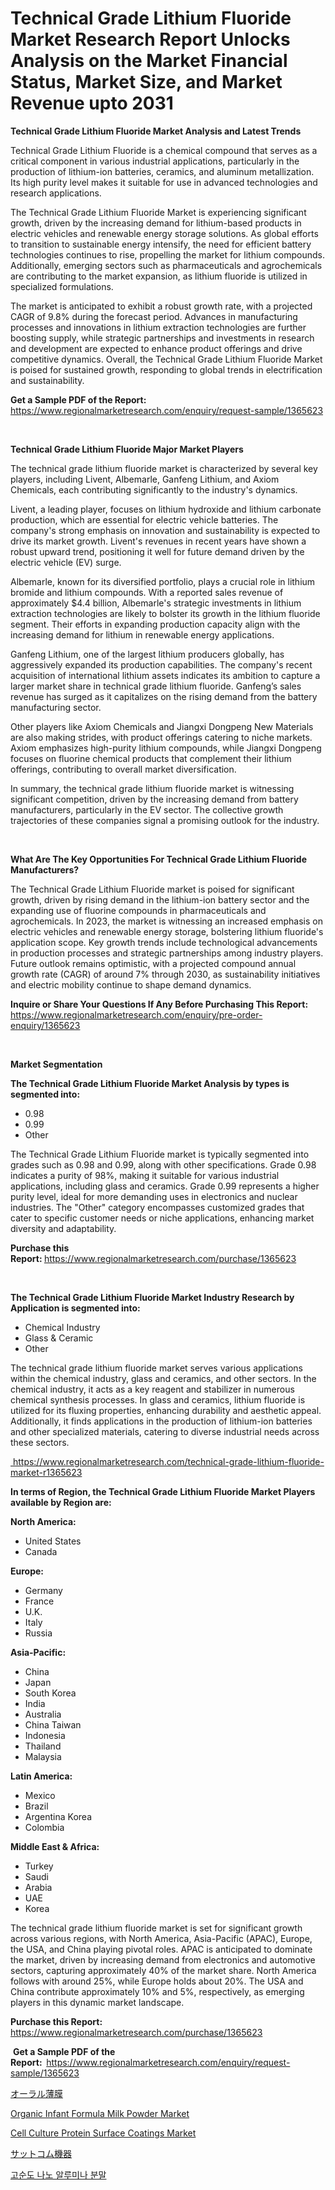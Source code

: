 <p><h1>Technical Grade Lithium Fluoride Market Research Report Unlocks Analysis on the Market Financial Status, Market Size, and Market Revenue upto 2031</h1></p><p><strong>Technical Grade Lithium Fluoride Market Analysis and Latest Trends</strong></p>
<p><p>Technical Grade Lithium Fluoride is a chemical compound that serves as a critical component in various industrial applications, particularly in the production of lithium-ion batteries, ceramics, and aluminum metallization. Its high purity level makes it suitable for use in advanced technologies and research applications.</p><p>The Technical Grade Lithium Fluoride Market is experiencing significant growth, driven by the increasing demand for lithium-based products in electric vehicles and renewable energy storage solutions. As global efforts to transition to sustainable energy intensify, the need for efficient battery technologies continues to rise, propelling the market for lithium compounds. Additionally, emerging sectors such as pharmaceuticals and agrochemicals are contributing to the market expansion, as lithium fluoride is utilized in specialized formulations.</p><p>The market is anticipated to exhibit a robust growth rate, with a projected CAGR of 9.8% during the forecast period. Advances in manufacturing processes and innovations in lithium extraction technologies are further boosting supply, while strategic partnerships and investments in research and development are expected to enhance product offerings and drive competitive dynamics. Overall, the Technical Grade Lithium Fluoride Market is poised for sustained growth, responding to global trends in electrification and sustainability.</p></p>
<p><strong>Get a Sample PDF of the Report:&nbsp;</strong> <a href="https://www.regionalmarketresearch.com/enquiry/request-sample/1365623">https://www.regionalmarketresearch.com/enquiry/request-sample/1365623</a></p>
<p>&nbsp;</p>
<p><strong>Technical Grade Lithium Fluoride Major Market Players</strong></p>
<p><p>The technical grade lithium fluoride market is characterized by several key players, including Livent, Albemarle, Ganfeng Lithium, and Axiom Chemicals, each contributing significantly to the industry's dynamics. </p><p>Livent, a leading player, focuses on lithium hydroxide and lithium carbonate production, which are essential for electric vehicle batteries. The company's strong emphasis on innovation and sustainability is expected to drive its market growth. Livent's revenues in recent years have shown a robust upward trend, positioning it well for future demand driven by the electric vehicle (EV) surge.</p><p>Albemarle, known for its diversified portfolio, plays a crucial role in lithium bromide and lithium compounds. With a reported sales revenue of approximately $4.4 billion, Albemarle's strategic investments in lithium extraction technologies are likely to bolster its growth in the lithium fluoride segment. Their efforts in expanding production capacity align with the increasing demand for lithium in renewable energy applications.</p><p>Ganfeng Lithium, one of the largest lithium producers globally, has aggressively expanded its production capabilities. The company's recent acquisition of international lithium assets indicates its ambition to capture a larger market share in technical grade lithium fluoride. Ganfeng’s sales revenue has surged as it capitalizes on the rising demand from the battery manufacturing sector.</p><p>Other players like Axiom Chemicals and Jiangxi Dongpeng New Materials are also making strides, with product offerings catering to niche markets. Axiom emphasizes high-purity lithium compounds, while Jiangxi Dongpeng focuses on fluorine chemical products that complement their lithium offerings, contributing to overall market diversification.</p><p>In summary, the technical grade lithium fluoride market is witnessing significant competition, driven by the increasing demand from battery manufacturers, particularly in the EV sector. The collective growth trajectories of these companies signal a promising outlook for the industry.</p></p>
<p>&nbsp;</p>
<p><strong>What Are The Key Opportunities For Technical Grade Lithium Fluoride Manufacturers?</strong></p>
<p><p>The Technical Grade Lithium Fluoride market is poised for significant growth, driven by rising demand in the lithium-ion battery sector and the expanding use of fluorine compounds in pharmaceuticals and agrochemicals. In 2023, the market is witnessing an increased emphasis on electric vehicles and renewable energy storage, bolstering lithium fluoride's application scope. Key growth trends include technological advancements in production processes and strategic partnerships among industry players. Future outlook remains optimistic, with a projected compound annual growth rate (CAGR) of around 7% through 2030, as sustainability initiatives and electric mobility continue to shape demand dynamics.</p></p>
<p><strong>Inquire or Share Your Questions If Any Before Purchasing This Report:</strong> <a href="https://www.regionalmarketresearch.com/enquiry/pre-order-enquiry/1365623">https://www.regionalmarketresearch.com/enquiry/pre-order-enquiry/1365623</a></p>
<p>&nbsp;</p>
<p><strong>Market Segmentation</strong></p>
<p><strong>The Technical Grade Lithium Fluoride Market Analysis by types is segmented into:</strong></p>
<p><ul><li>0.98</li><li>0.99</li><li>Other</li></ul></p>
<p><p>The Technical Grade Lithium Fluoride market is typically segmented into grades such as 0.98 and 0.99, along with other specifications. Grade 0.98 indicates a purity of 98%, making it suitable for various industrial applications, including glass and ceramics. Grade 0.99 represents a higher purity level, ideal for more demanding uses in electronics and nuclear industries. The "Other" category encompasses customized grades that cater to specific customer needs or niche applications, enhancing market diversity and adaptability.</p></p>
<p><strong>Purchase this Report:&nbsp;</strong><a href="https://www.regionalmarketresearch.com/purchase/1365623">https://www.regionalmarketresearch.com/purchase/1365623</a></p>
<p>&nbsp;</p>
<p><strong>The Technical Grade Lithium Fluoride Market Industry Research by Application is segmented into:</strong></p>
<p><ul><li>Chemical Industry</li><li>Glass & Ceramic</li><li>Other</li></ul></p>
<p><p>The technical grade lithium fluoride market serves various applications within the chemical industry, glass and ceramics, and other sectors. In the chemical industry, it acts as a key reagent and stabilizer in numerous chemical synthesis processes. In glass and ceramics, lithium fluoride is utilized for its fluxing properties, enhancing durability and aesthetic appeal. Additionally, it finds applications in the production of lithium-ion batteries and other specialized materials, catering to diverse industrial needs across these sectors.</p></p>
<p><a href="https://www.regionalmarketresearch.com/technical-grade-lithium-fluoride-market-r1365623">&nbsp;https://www.regionalmarketresearch.com/technical-grade-lithium-fluoride-market-r1365623</a></p>
<p><strong>In terms of Region, the Technical Grade Lithium Fluoride Market Players available by Region are:</strong></p>
<p>
    <p> <strong> North America: </strong>
        <ul>
            <li>United States</li>
            <li>Canada</li>
        </ul>
        </p> 
    <p> <strong> Europe: </strong>
        <ul>
            <li>Germany</li>
            <li>France</li>
            <li>U.K.</li>
            <li>Italy</li>
            <li>Russia</li>
        </ul>
        </p> 
    <p> <strong> Asia-Pacific: </strong>
        <ul>
            <li>China</li>
            <li>Japan</li>
            <li>South Korea</li>
            <li>India</li>
            <li>Australia</li>
            <li>China Taiwan</li>
            <li>Indonesia</li>
            <li>Thailand</li>
            <li>Malaysia</li>
        </ul>
        </p> 
    <p> <strong> Latin America: </strong>
        <ul>
            <li>Mexico</li>
            <li>Brazil</li>
            <li>Argentina Korea</li>
            <li>Colombia</li>
        </ul>
        </p> 
    <p> <strong> Middle East & Africa: </strong>
        <ul>
            <li>Turkey</li>
            <li>Saudi</li>
            <li>Arabia</li>
            <li>UAE</li>
            <li>Korea</li>
        </ul>
    </p>
    </p>
<p><p>The technical grade lithium fluoride market is set for significant growth across various regions, with North America, Asia-Pacific (APAC), Europe, the USA, and China playing pivotal roles. APAC is anticipated to dominate the market, driven by increasing demand from electronics and automotive sectors, capturing approximately 40% of the market share. North America follows with around 25%, while Europe holds about 20%. The USA and China contribute approximately 10% and 5%, respectively, as emerging players in this dynamic market landscape.</p></p>
<p><strong>Purchase this Report: </strong><a href="https://www.regionalmarketresearch.com/purchase/1365623">https://www.regionalmarketresearch.com/purchase/1365623</a></p>
<p>&nbsp;<strong>Get a Sample PDF of the Report:&nbsp;&nbsp;</strong><a href="https://www.regionalmarketresearch.com/enquiry/request-sample/1365623">https://www.regionalmarketresearch.com/enquiry/request-sample/1365623</a></p>
<p><strong></strong></p>
<p><p><a href="https://medium.com/@beaumontdavv7mp/%E3%82%B0%E3%83%AD%E3%83%BC%E3%83%90%E3%83%AB%E3%82%AA%E3%83%BC%E3%83%A9%E3%83%AB%E8%96%84%E8%86%9C%E5%B8%82%E5%A0%B4-%E5%B8%82%E5%A0%B4%E3%82%B7%E3%82%A7%E3%82%A2-%E5%B8%82%E5%A0%B4%E3%83%88%E3%83%AC%E3%83%B3%E3%83%89-%E6%9C%AA%E6%9D%A5%E3%81%AE%E6%88%90%E9%95%B7%E3%82%92%E6%8E%A2%E3%82%8B-99f4defc9367?postPublishedType=repub">オーラル薄膜</a></p><p><a href="https://medium.com/@aaronherman07/organic-infant-formula-milk-powder-market-size-growth-and-industry-analysis-by-market-e391400c4163?postPublishedType=repub">Organic Infant Formula Milk Powder Market</a></p><p><a href="https://medium.com/@aaronherman07/insights-into-the-cell-culture-protein-surface-coatings-industry-market-financial-status-market-a20dcb36acee?postPublishedType=repub">Cell Culture Protein Surface Coatings Market</a></p><p><a href="https://medium.com/@beaumontdavv7mp/%E5%85%A8%E7%90%83satcom%E6%A9%9F%E5%99%A8%E5%B8%82%E5%A0%B4%E3%81%AE%E3%83%88%E3%83%AC%E3%83%B3%E3%83%89%E3%81%A8%E6%88%90%E9%95%B7%E6%A9%9F%E4%BC%9A%E3%82%92%E5%9C%B0%E5%9F%9F-%E3%82%BF%E3%82%A4%E3%83%97-satcom%E3%83%A2%E3%83%87%E3%83%A0-%E3%83%AB%E3%83%BC%E3%82%BF%E3%83%BC-satcom%E5%8F%97%E4%BF%A1%E6%A9%9F-satcom%E9%80%81%E4%BF%A1%E6%A9%9F-%E3%83%88%E3%83%A9%E3%83%B3%E3%82%B9%E3%83%9D%E3%83%B3%E3%83%80%E3%83%BC-satcom%E3%83%88%E3%83%A9%E3%83%B3%E3%82%B7%E3%83%BC%E3%83%90%E3%83%BC-satcom%E3%82%A2%E3%83%B3%E3%83%86%E3%83%8A-a6abcbf4bf0d?postPublishedType=repub">サットコム機器</a></p><p><a href="https://medium.com/@eunicevaughan35/%EA%B3%A0%EC%88%9C%EB%8F%84-%EB%82%98%EB%85%B8-%EC%95%8C%EB%A3%A8%EB%AF%B8%EB%82%98-%ED%8C%8C%EC%9A%B0%EB%8D%94-%EC%8B%9C%EC%9E%A5-%EB%B3%B4%EA%B3%A0%EC%84%9C-2031%EB%85%84%EA%B9%8C%EC%A7%80-%EC%97%B0%ED%8F%89%EA%B7%A0-4-3-9458b71723ff?postPublishedType=repub">고순도 나노 알루미나 분말</a></p></p>